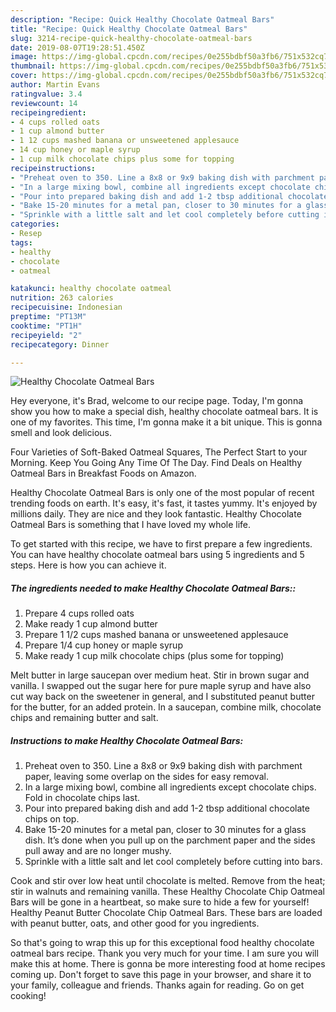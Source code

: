 ```yaml
---
description: "Recipe: Quick Healthy Chocolate Oatmeal Bars"
title: "Recipe: Quick Healthy Chocolate Oatmeal Bars"
slug: 3214-recipe-quick-healthy-chocolate-oatmeal-bars
date: 2019-08-07T19:28:51.450Z
image: https://img-global.cpcdn.com/recipes/0e255bdbf50a3fb6/751x532cq70/healthy-chocolate-oatmeal-bars-recipe-main-photo.jpg
thumbnail: https://img-global.cpcdn.com/recipes/0e255bdbf50a3fb6/751x532cq70/healthy-chocolate-oatmeal-bars-recipe-main-photo.jpg
cover: https://img-global.cpcdn.com/recipes/0e255bdbf50a3fb6/751x532cq70/healthy-chocolate-oatmeal-bars-recipe-main-photo.jpg
author: Martin Evans
ratingvalue: 3.4
reviewcount: 14
recipeingredient:
- 4 cups rolled oats
- 1 cup almond butter
- 1 12 cups mashed banana or unsweetened applesauce
- 14 cup honey or maple syrup
- 1 cup milk chocolate chips plus some for topping
recipeinstructions:
- "Preheat oven to 350. Line a 8x8 or 9x9 baking dish with parchment paper, leaving some overlap on the sides for easy removal."
- "In a large mixing bowl, combine all ingredients except chocolate chips. Fold in chocolate chips last."
- "Pour into prepared baking dish and add 1-2 tbsp additional chocolate chips on top."
- "Bake 15-20 minutes for a metal pan, closer to 30 minutes for a glass dish. It’s done when you pull up on the parchment paper and the sides pull away and are no longer mushy."
- "Sprinkle with a little salt and let cool completely before cutting into bars."
categories:
- Resep
tags:
- healthy
- chocolate
- oatmeal

katakunci: healthy chocolate oatmeal
nutrition: 263 calories
recipecuisine: Indonesian
preptime: "PT13M"
cooktime: "PT1H"
recipeyield: "2"
recipecategory: Dinner

---
```



![Healthy Chocolate Oatmeal Bars](https://img-global.cpcdn.com/recipes/0e255bdbf50a3fb6/751x532cq70/healthy-chocolate-oatmeal-bars-recipe-main-photo.jpg)

Hey everyone, it's Brad, welcome to our recipe page. Today, I'm gonna show you how to make a special dish, healthy chocolate oatmeal bars. It is one of my favorites. This time, I'm gonna make it a bit unique. This is gonna smell and look delicious.

Four Varieties of Soft-Baked Oatmeal Squares, The Perfect Start to your Morning. Keep You Going Any Time Of The Day. Find Deals on Healthy Oatmeal Bars in Breakfast Foods on Amazon.

Healthy Chocolate Oatmeal Bars is only one of the most popular of recent trending foods on earth. It's easy, it's fast, it tastes yummy. It's enjoyed by millions daily. They are nice and they look fantastic. Healthy Chocolate Oatmeal Bars is something that I have loved my whole life.


To get started with this recipe, we have to first prepare a few ingredients. You can have healthy chocolate oatmeal bars using 5 ingredients and 5 steps. Here is how you can achieve it.

##### The ingredients needed to make Healthy Chocolate Oatmeal Bars::

1. Prepare 4 cups rolled oats
1. Make ready 1 cup almond butter
1. Prepare 1 1/2 cups mashed banana or unsweetened applesauce
1. Prepare 1/4 cup honey or maple syrup
1. Make ready 1 cup milk chocolate chips (plus some for topping)


Melt butter in large saucepan over medium heat. Stir in brown sugar and vanilla. I swapped out the sugar here for pure maple syrup and have also cut way back on the sweetener in general, and I substituted peanut butter for the butter, for an added protein. In a saucepan, combine milk, chocolate chips and remaining butter and salt. 

##### Instructions to make Healthy Chocolate Oatmeal Bars:

1. Preheat oven to 350. Line a 8x8 or 9x9 baking dish with parchment paper, leaving some overlap on the sides for easy removal.
1. In a large mixing bowl, combine all ingredients except chocolate chips. Fold in chocolate chips last.
1. Pour into prepared baking dish and add 1-2 tbsp additional chocolate chips on top.
1. Bake 15-20 minutes for a metal pan, closer to 30 minutes for a glass dish. It’s done when you pull up on the parchment paper and the sides pull away and are no longer mushy.
1. Sprinkle with a little salt and let cool completely before cutting into bars.


Cook and stir over low heat until chocolate is melted. Remove from the heat; stir in walnuts and remaining vanilla. These Healthy Chocolate Chip Oatmeal Bars will be gone in a heartbeat, so make sure to hide a few for yourself! Healthy Peanut Butter Chocolate Chip Oatmeal Bars. These bars are loaded with peanut butter, oats, and other good for you ingredients. 

So that's going to wrap this up for this exceptional food healthy chocolate oatmeal bars recipe. Thank you very much for your time. I am sure you will make this at home. There is gonna be more interesting food at home recipes coming up. Don't forget to save this page in your browser, and share it to your family, colleague and friends. Thanks again for reading. Go on get cooking!
